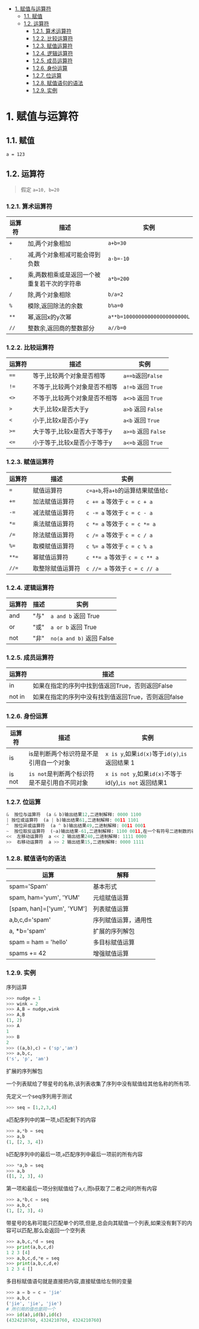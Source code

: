 <!-- TOC -->

- [1. 赋值与运算符](#1-赋值与运算符)
    - [1.1. 赋值](#11-赋值)
    - [1.2. 运算符](#12-运算符)
        - [1.2.1. 算术运算符](#121-算术运算符)
        - [1.2.2. 比较运算符](#122-比较运算符)
        - [1.2.3. 赋值运算符](#123-赋值运算符)
        - [1.2.4. 逻辑运算符](#124-逻辑运算符)
        - [1.2.5. 成员运算符](#125-成员运算符)
        - [1.2.6. 身份运算](#126-身份运算)
        - [1.2.7. 位运算](#127-位运算)
        - [1.2.8. 赋值语句的语法](#128-赋值语句的语法)
        - [1.2.9. 实例](#129-实例)

<!-- /TOC -->

# 1. 赋值与运算符

## 1.1. 赋值

    a = 123

## 1.2. 运算符

> 假定 `a=10, b=20`

### 1.2.1. 算术运算符

 运算符 | 描述 | 实例
 ---|---|---
 `+` | 加,两个对象相加 | `a+b=30`
 `-` | 减,两个对象相减可能会得到负数 | `a-b=-10`
 `*` | 乘,两数相乘或是返回一个被重复若干次的字符串 | `a*b=200`
 `/` | 除,两个对象相除 | `b/a=2`
 `%` | 模除,返回除法的余数 | `b%a=0`
 `**` | 幂,返回x的y次幂 | `a**b=100000000000000000000L`
 `//` | 整数余,返回商的整数部分 | `a//b=0`

### 1.2.2. 比较运算符

运算符  | 描述  | 实例
-----|-----|---
`==`  | 等于,比较两个对象是否相等  | `a==b`返回`False`
`!=`  | 不等于,比较两个对象是否不相等  | `a!=b` 返回 `True`
`<>`  | 不等于,比较两个对象是否不相等  | `a<>b` 返回 `True`
`>`  | 大于,比较x是否大于y  | `a>b` 返回 `False`
`<`  | 小于,比较x是否小于y  | `a<b` 返回 `True`
`>=`  | 大于等于,比较x是否大于等于y  | `a>=b` 返回 `False`
`<=`  | 小于等于,比较x是否小于等于y  | `a<=b` 返回 `True`

### 1.2.3. 赋值运算符

运算符  | 描述  | 实例
-----|-----|---
`=`  | 赋值运算符  | `c=a+b`,将`a+b`的运算结果赋值给`c`
`+=`  | 加法赋值运算符  | `c += a` 等效于 `c = c + a`
`-=`  | 减法赋值运算符  | `c -= a` 等效于 `c = c - a`
`*=`  | 乘法赋值运算符  | `c *= a` 等效于 `c = c *= a`
`/=`  | 除法赋值运算符  | `c /= a` 等效于 `c = c / a`
`%=` | 取模赋值运算符  | `c %= a` 等效于 `c = c % a`
`**=`  | 幂赋值运算符  | `c **= a` 等效于 `c = c ** a`
`//=`  | 取整除赋值运算符  | `c //= a` 等效于 `c = c // a`

### 1.2.4. 逻辑运算符

运算符  | 描述  | 实例
-----|-----|---
and  | "与"  | `a and b` 返回 True
or  | "或"  | `a or b` 返回 True
not  | "非"  | `no(a and b)` 返回 False

### 1.2.5. 成员运算符

运算符  | 描述
-----|---
in  | 如果在指定的序列中找到值返回True，否则返回False
not in  | 如果在指定的序列中没有找到值返回True，否则返回false

### 1.2.6. 身份运算

 运算符 | 描述 | 实例
 ---|---|---
 is | is是判断两个标识符是不是引用自一个对象 | `x is y`,如果`id(x)`等于`id(y)`,`is` 返回结果 1
 is not | `is not`是判断两个标识符是不是引用自不同对象 | `x is not y`,如果`id(x)`不等于id(y),`is not` 返回结果1

### 1.2.7. 位运算

```python
&  按位与运算符  (a & b)输出结果12,二进制解释: 0000 1100
| 按位或运算符  (a | b)输出结果61,二进制解释: 0011 1101
^  按位异或运算符  (a ^ b)输出结果49,二进制解释: 0011 0001
~  按位取反运算符  (~a)输出结果-61,二进制解释: 1100 0011,在一个有符号二进制数的补码形式
<<  左移动运算符  a << 2 输出结果240,二进制解释: 1111 0000
>>  右移动运算符  a >> 2 输出结果15,二进制解释: 0000 1111
```

### 1.2.8. 赋值语句的语法

运算  | 解释
----|---
spam='Spam'  | 基本形式
spam, ham='yum', 'YUM'  | 元组赋值运算
[spam, han]=['yum', 'YUM']  | 列表赋值运算
a,b,c,d='spam'  | 序列赋值运算，通用性
a, *b='spam'  | 扩展的序列解包
spam = ham = 'hello'  | 多目标赋值运算
spams += 42  | 增强赋值运算

### 1.2.9. 实例

序列运算

```python
>>> nudge = 1
>>> wink = 2
>>> A,B = nudge,wink
>>> A,B
(1, 2)
>>> A
1
>>> B
2
>>> ((a,b),c) = ('sp','am')
>>> a,b,c,
('s', 'p', 'am')
```

扩展的序列解包

一个列表赋给了带星号的名称,该列表收集了序列中没有赋值给其他名称的所有项.

先定义一个seq序列用于测试

```python
>>> seq = [1,2,3,4]
```

`a`匹配序列中的第一项,`b`匹配剩下的内容

```python
>>> a,*b = seq
>>> a,b
(1, [2, 3, 4])
```

`b`匹配序列中的最后一项,`a`匹配序列中最后一项前的所有内容

```python
>>> *a,b = seq
>>> a,b
([1, 2, 3], 4)
```

第一项和最后一项分别赋值给了`a`,`c`,而`b`获取了二者之间的所有内容

```python
>>> a,*b,c = seq
>>> a,b,c
(1, [2, 3], 4)
```

带星号的名称可能只匹配单个的项,但是,总会向其赋值一个列表,如果没有剩下的内容可以匹配,那么会返回一个空列表

```python
>>> a,b,c,*d = seq
>>> print(a,b,c,d)
1 2 3 [4]
>>> a,b,c,d,*e = seq
>>> print(a,b,c,d,e)
1 2 3 4 []
```

多目标赋值语句就是直接把内容,直接赋值给左侧的变量

```python
>>> a = b = c = 'jie'
>>> a,b,c
('jie', 'jie', 'jie')
# 所引用的值也是同一个
>>> id(a),id(b),id(c)
(4324210760, 4324210760, 4324210760)
```

